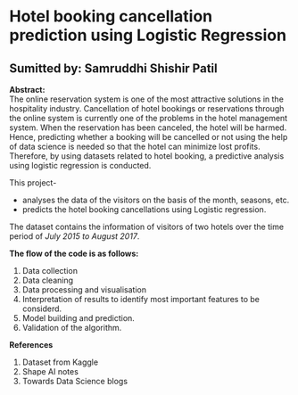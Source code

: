 # Hotel booking cancellation prediction using Logistic Regression
## Sumitted by: Samruddhi Shishir Patil

**Abstract:**\
The online reservation system is one of the most attractive solutions in the hospitality industry. Cancellation of hotel bookings or reservations through the online system is currently one of the problems in the hotel management system. When the reservation has been canceled, the hotel will be harmed.\
Hence, predicting whether a booking will be cancelled or not using the help of data science is needed so that the hotel can minimize lost profits. Therefore, by using datasets related to hotel booking, a predictive analysis using logistic regression is conducted.

This project-
- analyses the data of the visitors on the basis of the month, seasons, etc.
- predicts the hotel booking cancellations using Logistic regression.

The dataset contains the information of visitors of two hotels over the time period of *July 2015 to August 2017*.

**The flow of the code is as follows:**
1. Data collection
2. Data cleaning
3. Data processing and visualisation
4. Interpretation of results to identify most important features to be considerd. 
5. Model building and prediction.
6. Validation of the algorithm.

**References**
1. Dataset from Kaggle
2. Shape AI notes
3. Towards Data Science blogs


